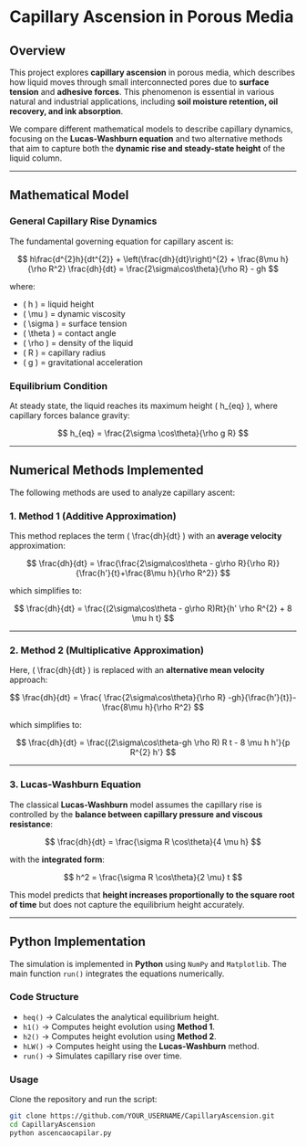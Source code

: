 # Capillary Ascension in Porous Media

## Overview
This project explores **capillary ascension** in porous media, which describes how liquid moves through small interconnected pores due to **surface tension** and **adhesive forces**. This phenomenon is essential in various natural and industrial applications, including **soil moisture retention, oil recovery, and ink absorption**.

We compare different mathematical models to describe capillary dynamics, focusing on the **Lucas-Washburn equation** and two alternative methods that aim to capture both the **dynamic rise and steady-state height** of the liquid column.

---

## **Mathematical Model**
### **General Capillary Rise Dynamics**
The fundamental governing equation for capillary ascent is:

$$
h\frac{d^{2}h}{dt^{2}} + \left(\frac{dh}{dt}\right)^{2} + \frac{8\mu h}{\rho R^2} \frac{dh}{dt} = \frac{2\sigma\cos\theta}{\rho R} - gh
$$

where:
- \( h \) = liquid height
- \( \mu \) = dynamic viscosity
- \( \sigma \) = surface tension
- \( \theta \) = contact angle
- \( \rho \) = density of the liquid
- \( R \) = capillary radius
- \( g \) = gravitational acceleration

### **Equilibrium Condition**
At steady state, the liquid reaches its maximum height \( h_{eq} \), where capillary forces balance gravity:

$$
h_{eq} = \frac{2\sigma \cos\theta}{\rho g R}
$$

---

## **Numerical Methods Implemented**
The following methods are used to analyze capillary ascent:

### **1. Method 1 (Additive Approximation)**
This method replaces the term \( \frac{dh}{dt} \) with an **average velocity** approximation:

$$
\frac{dh}{dt} = \frac{\frac{2\sigma\cos\theta - g\rho R}{\rho R}}{\frac{h'}{t}+\frac{8\mu h}{\rho R^2}}
$$

which simplifies to:

$$
\frac{dh}{dt} = \frac{(2\sigma\cos\theta - g\rho R)Rt}{h' \rho R^{2} + 8 \mu h t}
$$

---

### **2. Method 2 (Multiplicative Approximation)**
Here, \( \frac{dh}{dt} \) is replaced with an **alternative mean velocity** approach:

$$
\frac{dh}{dt} = \frac{ \frac{2\sigma\cos\theta}{\rho R} -gh}{\frac{h'}{t}}-\frac{8\mu h}{\rho R^2}
$$

which simplifies to:

$$
\frac{dh}{dt} = \frac{(2\sigma\cos\theta-gh \rho R) R t - 8 \mu h h'}{p R^{2} h'}
$$

---

### **3. Lucas-Washburn Equation**
The classical **Lucas-Washburn** model assumes the capillary rise is controlled by the **balance between capillary pressure and viscous resistance**:

$$
\frac{dh}{dt} = \frac{\sigma R \cos\theta}{4 \mu h}
$$

with the **integrated form**:

$$
h^2 = \frac{\sigma R \cos\theta}{2 \mu} t
$$

This model predicts that **height increases proportionally to the square root of time** but does not capture the equilibrium height accurately.

---

## **Python Implementation**
The simulation is implemented in **Python** using `NumPy` and `Matplotlib`. The main function `run()` integrates the equations numerically.

### **Code Structure**
- `heq()` → Calculates the analytical equilibrium height.
- `h1()` → Computes height evolution using **Method 1**.
- `h2()` → Computes height evolution using **Method 2**.
- `hLW()` → Computes height using the **Lucas-Washburn** method.
- `run()` → Simulates capillary rise over time.

### **Usage**
Clone the repository and run the script:

```bash
git clone https://github.com/YOUR_USERNAME/CapillaryAscension.git
cd CapillaryAscension
python ascencaocapilar.py
